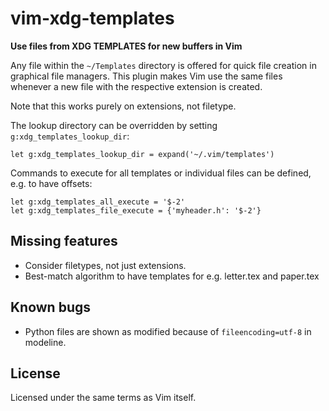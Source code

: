 # vim-xdg-templates

**Use files from XDG TEMPLATES for new buffers in Vim**

Any file within the `~/Templates` directory is offered for quick file
creation in graphical file managers. This plugin makes Vim use the same
files whenever a new file with the respective extension is created.

Note that this works purely on extensions, not filetype.

The lookup directory can be overridden by setting
`g:xdg_templates_lookup_dir`:

    let g:xdg_templates_lookup_dir = expand('~/.vim/templates')

Commands to execute for all templates or individual files can be defined, e.g. to have offsets: 

    let g:xdg_templates_all_execute = '$-2'
    let g:xdg_templates_file_execute = {'myheader.h': '$-2'}

## Missing features

* Consider filetypes, not just extensions.
* Best-match algorithm to have templates for e.g. letter.tex and paper.tex

## Known bugs

* Python files are shown as modified because of `fileencoding=utf-8` in modeline.

## License

Licensed under the same terms as Vim itself.
